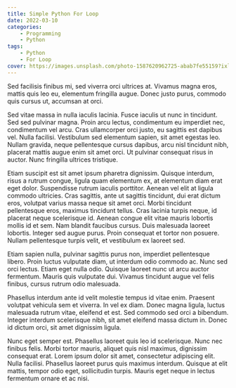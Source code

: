 ```yaml
---
title: Simple Python For Loop
date: 2022-03-10
categories:
    - Programming
    - Python
tags:
    - Python
    - For Loop
cover: https://images.unsplash.com/photo-1587620962725-abab7fe55159?ixlib=rb-1.2.1&ixid=MnwxMjA3fDB8MHxwaG90by1wYWdlfHx8fGVufDB8fHx8&auto=format&fit=crop&w=1031&q=80
---
```


Sed facilisis finibus mi, sed viverra orci ultrices at. Vivamus magna eros, mattis quis leo eu, elementum fringilla augue. Donec justo purus, commodo quis cursus ut, accumsan at orci.

<!-- summary -->

Sed vitae massa in nulla iaculis lacinia. Fusce iaculis ut nunc in tincidunt. Sed sed pulvinar magna. Proin arcu lectus, condimentum eu imperdiet nec, condimentum vel arcu. Cras ullamcorper orci justo, eu sagittis est dapibus vel. Nulla facilisi. Vestibulum sed elementum sapien, sit amet egestas leo. Nullam gravida, neque pellentesque cursus dapibus, arcu nisl tincidunt nibh, placerat mattis augue enim sit amet orci. Ut pulvinar consequat risus in auctor. Nunc fringilla ultrices tristique.

Etiam suscipit est sit amet ipsum pharetra dignissim. Quisque interdum, risus a rutrum congue, ligula quam elementum ex, at elementum diam erat eget dolor. Suspendisse rutrum iaculis porttitor. Aenean vel elit at ligula commodo ultricies. Cras sagittis, ante ut sagittis tincidunt, dui erat dictum eros, volutpat varius massa neque sit amet orci. Morbi tincidunt pellentesque eros, maximus tincidunt tellus. Cras lacinia turpis neque, id placerat neque scelerisque id. Aenean congue elit vitae mauris lobortis mollis id et sem. Nam blandit faucibus cursus. Duis malesuada laoreet lobortis. Integer sed augue purus. Proin consequat et tortor non posuere. Nullam pellentesque turpis velit, et vestibulum ex laoreet sed.

Etiam sapien nulla, pulvinar sagittis purus non, imperdiet pellentesque libero. Proin luctus vulputate diam, ut interdum odio commodo ac. Nunc sed orci lectus. Etiam eget nulla odio. Quisque laoreet nunc ut arcu auctor fermentum. Mauris quis vulputate dui. Vivamus tincidunt augue vel felis finibus, cursus rutrum odio malesuada.

Phasellus interdum ante id velit molestie tempus id vitae enim. Praesent volutpat vehicula sem et viverra. In vel ex diam. Donec magna ligula, luctus malesuada rutrum vitae, eleifend et est. Sed commodo sed orci a bibendum. Integer interdum scelerisque nibh, sit amet eleifend massa dictum in. Donec id dictum orci, sit amet dignissim ligula.

Nunc eget semper est. Phasellus laoreet quis leo id scelerisque. Nunc nec finibus felis. Morbi tortor mauris, aliquet quis nisl maximus, dignissim consequat erat. Lorem ipsum dolor sit amet, consectetur adipiscing elit. Nulla facilisi. Phasellus laoreet purus quis maximus interdum. Quisque at elit mattis, tempor odio eget, sollicitudin turpis. Mauris eget neque in lectus fermentum ornare et ac nisi. 